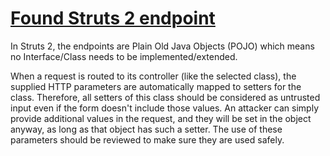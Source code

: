 # [Found Struts 2 endpoint](http://find-sec-bugs.github.io/bugs.htm#STRUTS2_ENDPOINT)

In Struts 2, the endpoints are Plain Old Java Objects (POJO) which means no Interface/Class needs to be implemented/extended.

When a request is routed to its controller (like the selected class), the supplied HTTP parameters are automatically mapped to setters for
the class. Therefore, all setters of this class should be considered as untrusted input even if the form doesn't include those values. 
An attacker can simply provide additional values in the request, and they will be set in the object anyway, as long as that object has
such a setter. The use of these parameters should be reviewed to make sure they are used safely.